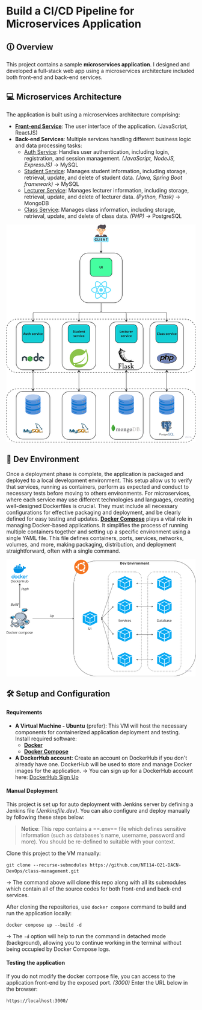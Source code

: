 # Build a CI/CD Pipeline for Microservices Application

## 🛈 Overview

This project contains a sample **microservices application**. I designed and developed a full-stack web app using a microservices architecture included both front-end and back-end services.

## 💻 Microservices Architecture

The application is built using a microservices architecture comprising:
- [**Front-end Service**](https://github.com/th1enlm02/class-management-FE): The user interface of the application. (JavaScript, ReactJS)
- **Back-end Services**: Multiple services handling different business logic and data processing tasks:
    + [Auth Service](https://github.com/th1enlm02/class-management-auth-service): Handles user authentication, including login, registration, and session management. _(JavaScript, NodeJS, ExpressJS)_ → MySQL
    + [Student Service](https://github.com/th1enlm02/class-management-student-service): Manages student information, including storage, retrieval, update, and delete of student data. _(Java, Spring Boot framework)_ → MySQL
    + [Lecturer Service](https://github.com/th1enlm02/class-management-lecturer-service): Manages lecturer information, including storage, retrieval, update, and delete of lecturer data. _(Python, Flask)_ → MongoDB
    + [Class Service](https://github.com/th1enlm02/class-management-class-service): Manages class information, including storage, retrieval, update, and delete of class data. _(PHP)_ → PostgreSQL

<p align="center">
    <img src="./images/microservices-architecture.png" alt="Microservice Architecture">
</p>

## 🤖 Dev Environment

Once a deployment phase is complete, the application is packaged and deployed to a local development environment. This setup allow us to verify that services, running as containers, perform as expected and conduct to necessary tests before moving to others environments.
For microservices, where each service may use different technologies and languages, creating well-designed Dockerfiles is crucial. They must include all necessary configurations for effective packaging and deployment, and be clearly defined for easy testing and updates.
[**Docker Compose**](https://docs.docker.com/compose/ "Docker Compose") plays a vital role in managing Docker-based applications. It simplifies the process of running multiple containers together and setting up a specific environment using a single YAML file. This file defines containers, ports, services, networks, volumes, and more, making packaging, distribution, and deployment straightforward, often with a single command.

<p align="center">
    <img src="./images/dev-environment.png" alt="Dev Environment">
</p>

## 🛠 Setup and Configuration

#### Requirements

- **A Virtual Machine - Ubuntu** (prefer): This VM will host the necessary components for containerized application deployment and testing. Install required software:
    - [**Docker**](https://docs.docker.com/engine/install/ubuntu/)
    - [**Docker Compose**](https://docs.docker.com/compose/install/linux/)
- **A DockerHub account**: Create an account on DockerHub if you don't already have one. DockerHub will be used to store and manage Docker images for the application.
→ You can sign up for a DockerHub account here: [DockerHub Sign Up](https://hub.docker.com/signup)

#### Manual Deployment

This project is set up for auto deployment with Jenkins server by defining a Jenkins file _(Jenkinsfile.dev)_. You can also configure and deploy manually by following these steps below:

> **Notice**: This repo contains a ==.env== file which defines sensitive information (such as databases's name, username, password and more). You should be re-defined to suitable with your context.

Clone this project to the VM manually:
```
git clone --recurse-submodules https://github.com/NT114-O21-DACN-DevOps/class-management.git
```
→ The command above will clone this repo along with all its submodules which contain all of the source codes for both front-end and back-end services.

After cloning the repositories, use `docker compose` command to build and run the application locally:
```
docker compose up --build -d
```

→ The `-d` option will help to run the command in detached mode (background), allowing you to continue working in the terminal without being occupied by Docker Compose logs.

#### Testing the application

If you do not modify the docker compose file, you can access to the application front-end by the exposed port. _(3000)_
Enter the URL below in the browser:

```
https://localhost:3000/
```
